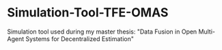 # Simulation-Tool-TFE-OMAS
Simulation tool used during my master thesis: "Data Fusion in Open Multi-Agent Systems for Decentralized Estimation"
